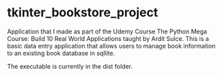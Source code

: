 # tkinter_bookstore_project
Application that I made as part of the Udemy Course The Python Mega Course: Build 10 Real World Applications taught by Ardit Sulce.
This is a basic data entry application that allows users to manage book information to an existing book database in sqllite.

The executable is currently in the dist folder.
